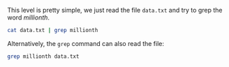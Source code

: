 This level is pretty simple, we just read the file `data.txt` and try to grep the word *millionth*.

```sh
cat data.txt | grep millionth
```

Alternatively, the `grep` command can also read the file:

```sh
grep millionth data.txt
```